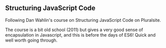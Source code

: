 ## Structuring JavaScript Code

Following Dan Wahlin's course on Structuring JavaScript Code on Pluralsite.

The course is a bit old school (2011) but gives a very good sense of encapsulation in Javascript, and this is before the days of ES6! Quick and well worth going through.
